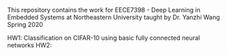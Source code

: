 This repository contains the work for EECE7398 - Deep Learning in Embedded Systems at Northeastern University taught by Dr. Yanzhi Wang Spring 2020

HW1: Classification on CIFAR-10 using basic fully connected neural networks
HW2:


